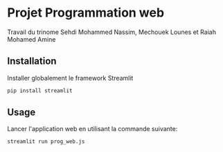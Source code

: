 # Projet Programmation web
Travail du trinome Sehdi Mohammed Nassim, Mechouek Lounes et Raiah Mohamed Amine

## Installation
Installer globalement le framework Streamlit

```bash
pip install streamlit
```

## Usage
Lancer l'application web en utilisant la commande suivante:

```bash
streamlit run prog_web.js
```

